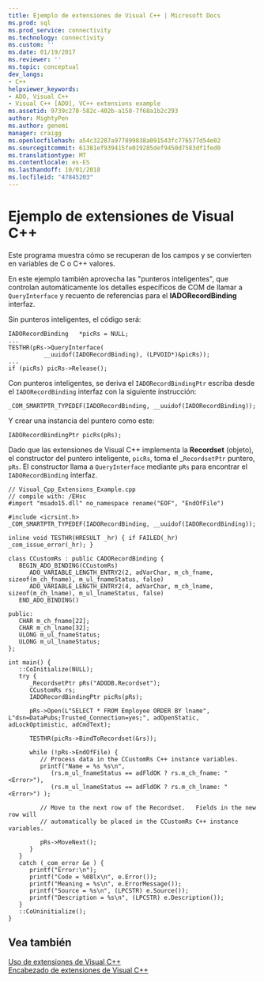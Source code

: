 ```yaml
---
title: Ejemplo de extensiones de Visual C++ | Microsoft Docs
ms.prod: sql
ms.prod_service: connectivity
ms.technology: connectivity
ms.custom: ''
ms.date: 01/19/2017
ms.reviewer: ''
ms.topic: conceptual
dev_langs:
- C++
helpviewer_keywords:
- ADO, Visual C++
- Visual C++ [ADO], VC++ extensions example
ms.assetid: 9739c278-582c-402b-a158-7f68a1b2c293
author: MightyPen
ms.author: genemi
manager: craigg
ms.openlocfilehash: a54c32287a977899838a091543fc776577d54e02
ms.sourcegitcommit: 61381ef939415fe019285def9450d7583df1fed0
ms.translationtype: MT
ms.contentlocale: es-ES
ms.lasthandoff: 10/01/2018
ms.locfileid: "47845203"
---
```

# <a name="visual-c-extensions-example"></a>Ejemplo de extensiones de Visual C++
Este programa muestra cómo se recuperan de los campos y se convierten en variables de C o C++ valores.  
  
 En este ejemplo también aprovecha las "punteros inteligentes", que controlan automáticamente los detalles específicos de COM de llamar a `QueryInterface` y recuento de referencias para el **IADORecordBinding** interfaz.  
  
 Sin punteros inteligentes, el código será:  
  
```  
IADORecordBinding   *picRs = NULL;  
...  
TESTHR(pRs->QueryInterface(  
          __uuidof(IADORecordBinding), (LPVOID*)&picRs));  
...  
if (picRs) picRs->Release();  
```  
  
 Con punteros inteligentes, se deriva el `IADORecordBindingPtr` escriba desde el `IADORecordBinding` interfaz con la siguiente instrucción:  
  
```  
_COM_SMARTPTR_TYPEDEF(IADORecordBinding, __uuidof(IADORecordBinding));  
```  
  
 Y crear una instancia del puntero como este:  
  
```  
IADORecordBindingPtr picRs(pRs);  
```  
  
 Dado que las extensiones de Visual C++ implementa la **Recordset** (objeto), el constructor del puntero inteligente, `picRs`, toma el _`RecordsetPtr` puntero, `pRs`. El constructor llama a `QueryInterface` mediante `pRs` para encontrar el `IADORecordBinding` interfaz.  
  
```  
// Visual_Cpp_Extensions_Example.cpp  
// compile with: /EHsc  
#import "msado15.dll" no_namespace rename("EOF", "EndOfFile")  
  
#include <icrsint.h>  
_COM_SMARTPTR_TYPEDEF(IADORecordBinding, __uuidof(IADORecordBinding));  
  
inline void TESTHR(HRESULT _hr) { if FAILED(_hr) _com_issue_error(_hr); }  
  
class CCustomRs : public CADORecordBinding {  
   BEGIN_ADO_BINDING(CCustomRs)  
      ADO_VARIABLE_LENGTH_ENTRY2(2, adVarChar, m_ch_fname, sizeof(m_ch_fname), m_ul_fnameStatus, false)  
      ADO_VARIABLE_LENGTH_ENTRY2(4, adVarChar, m_ch_lname, sizeof(m_ch_lname), m_ul_lnameStatus, false)  
   END_ADO_BINDING()  
  
public:  
   CHAR m_ch_fname[22];  
   CHAR m_ch_lname[32];  
   ULONG m_ul_fnameStatus;  
   ULONG m_ul_lnameStatus;  
};  
  
int main() {  
   ::CoInitialize(NULL);  
   try {  
      _RecordsetPtr pRs("ADODB.Recordset");  
      CCustomRs rs;  
      IADORecordBindingPtr picRs(pRs);  
  
      pRs->Open(L"SELECT * FROM Employee ORDER BY lname", L"dsn=DataPubs;Trusted_Connection=yes;", adOpenStatic, adLockOptimistic, adCmdText);  
  
      TESTHR(picRs->BindToRecordset(&rs));  
  
      while (!pRs->EndOfFile) {  
         // Process data in the CCustomRs C++ instance variables.  
         printf("Name = %s %s\n",  
            (rs.m_ul_fnameStatus == adFldOK ? rs.m_ch_fname: "<Error>"),   
            (rs.m_ul_lnameStatus == adFldOK ? rs.m_ch_lname: "<Error>") );  
  
         // Move to the next row of the Recordset.   Fields in the new row will   
         // automatically be placed in the CCustomRs C++ instance variables.  
  
         pRs->MoveNext();  
      }  
   }  
   catch (_com_error &e ) {  
      printf("Error:\n");  
      printf("Code = %08lx\n", e.Error());  
      printf("Meaning = %s\n", e.ErrorMessage());  
      printf("Source = %s\n", (LPCSTR) e.Source());  
      printf("Description = %s\n", (LPCSTR) e.Description());  
   }  
   ::CoUninitialize();  
}  
```  
  
## <a name="see-also"></a>Vea también  
 [Uso de extensiones de Visual C++](../../../ado/guide/appendixes/using-visual-c-extensions.md)   
 [Encabezado de extensiones de Visual C++](../../../ado/guide/appendixes/visual-c-extensions-header.md)
